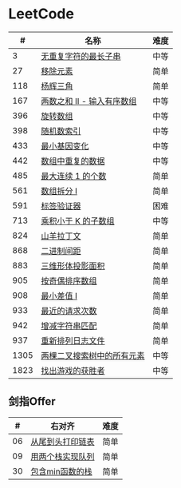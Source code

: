 LeetCode
========

| #    | 名称                                                                                             | 难度 |
|------|------------------------------------------------------------------------------------------------|----|
| 3    | [无重复字符的最长子串](https://leetcode-cn.com/problems/longest-substring-without-repeating-characters/) | 中等 |
| 27   | [移除元素](https://leetcode-cn.com/problems/remove-element/)                                        | 简单 |
| 118  | [杨辉三角](https://leetcode-cn.com/problems/pascals-triangle/)                                       | 简单 |
| 167  | [两数之和 II - 输入有序数组](https://leetcode-cn.com/problems/two-sum-ii-input-array-is-sorted/)    | 中等 |
| 396  | [旋转数组](https://leetcode-cn.com/problems/rotate-function/)                                      | 中等 |
| 398  | [随机数索引](https://leetcode-cn.com/problems/random-pick-index/)                                   | 中等 |
| 433  | [最小基因变化](https://leetcode-cn.com/problems/minimum-genetic-mutation/)                                   | 中等 |
| 442  | [数组中重复的数据](https://leetcode-cn.com/problems/find-all-duplicates-in-an-array/)                                   | 中等 |
| 485  | [最大连续 1 的个数](https://leetcode-cn.com/problems/max-consecutive-ones/)                           | 简单 |
| 561  | [数组拆分 I](https://leetcode-cn.com/problems/array-partition-i/)                                  | 简单 |
| 591  | [标签验证器](https://leetcode-cn.com/problems/tag-validator/)                                      | 困难 |
| 713  | [乘积小于 K 的子数组](https://leetcode-cn.com/problems/subarray-product-less-than-k/)                  | 中等 |
| 824  | [山羊拉丁文](https://leetcode-cn.com/problems/goat-latin/)                                      | 简单 |
| 868  | [二进制间距](https://leetcode-cn.com/problems/binary-gap/)                                          | 简单 |
| 883  | [三维形体投影面积](https://leetcode-cn.com/problems/projection-area-of-3d-shapes/)                     | 简单 |
| 905  | [按奇偶排序数组](https://leetcode-cn.com/problems/sort-array-by-parity/)                                | 简单 |
| 908  | [最小差值 I](https://leetcode-cn.com/problems/smallest-range-i/)                                     | 简单 |
| 933  | [最近的请求次数](https://leetcode-cn.com/problems/number-of-recent-calls/)                                     | 简单 |
| 942  | [增减字符串匹配](https://leetcode.cn/problems/di-string-match/)                                     | 简单 |
| 937  | [重新排列日志文件](https://leetcode-cn.com/problems/reorder-data-in-log-files/)                        | 简单 |
| 1305 | [两棵二叉搜索树中的所有元素](https://leetcode-cn.com/problems/all-elements-in-two-binary-search-trees/)     | 中等 |
| 1823 | [找出游戏的获胜者](https://leetcode-cn.com/problems/find-the-winner-of-the-circular-game/)             | 中等 |


## 剑指Offer

| #   | 右对齐          |  难度 |
|-----|--------------|----|
| 06  | [从尾到头打印链表](https://leetcode.cn/problems/cong-wei-dao-tou-da-yin-lian-biao-lcof/) | 简单 |
| 09  | [用两个栈实现队列](https://leetcode.cn/problems/yong-liang-ge-zhan-shi-xian-dui-lie-lcof/) | 简单 |
| 30  | [包含min函数的栈](https://leetcode.cn/problems/bao-han-minhan-shu-de-zhan-lcof/) | 简单 |